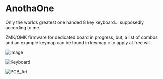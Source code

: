 # AnothaOne

Only the worlds greatest one handed 8 key keyboard... supposedly according to me.

ZMK/QMK firmware for dedicated board in progress, but, a list of combos and an example keymap can be found in keymap.c to apply at free will.

![image](https://github.com/user-attachments/assets/5c33b1a5-32ef-4292-9327-9a7cd2329781)

![Keyboard](https://github.com/user-attachments/assets/94cd14f2-5c1b-4113-bb7b-2b4e7101ff3c)

![PCB_Art](https://github.com/user-attachments/assets/514f1cb3-50b8-4069-88d3-ce3ac2fe26a2)
